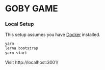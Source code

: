 # GOBY GAME

### Local Setup

This setup assumes you have [Docker](https://www.docker.com/) installed.
 
```bash
yarn
lerna bootstrap
yarn start
```

Visit http://localhost:3001/
